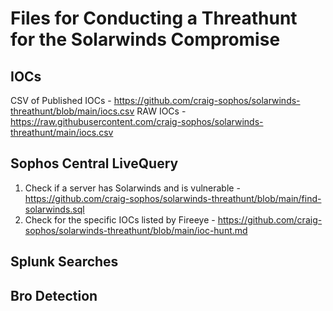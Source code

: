# Files for Conducting a Threathunt for the Solarwinds Compromise 

## IOCs
CSV of Published IOCs - https://github.com/craig-sophos/solarwinds-threathunt/blob/main/iocs.csv
RAW IOCs - https://raw.githubusercontent.com/craig-sophos/solarwinds-threathunt/main/iocs.csv

## Sophos Central LiveQuery

1. Check if a server has Solarwinds and is vulnerable  - https://github.com/craig-sophos/solarwinds-threathunt/blob/main/find-solarwinds.sql
2. Check for the specific IOCs listed by Fireeye - https://github.com/craig-sophos/solarwinds-threathunt/blob/main/ioc-hunt.md

## Splunk Searches

## Bro Detection

